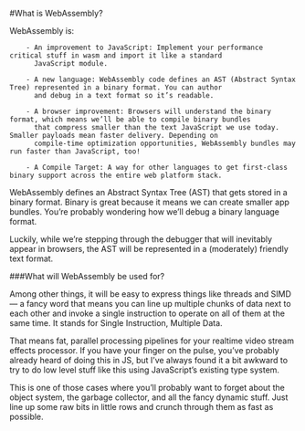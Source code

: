 #What is WebAssembly?



WebAssembly is:
       
        - An improvement to JavaScript: Implement your performance critical stuff in wasm and import it like a standard
          JavaScript module.

        - A new language: WebAssembly code defines an AST (Abstract Syntax Tree) represented in a binary format. You can author
          and debug in a text format so it’s readable.
        
        - A browser improvement: Browsers will understand the binary format, which means we’ll be able to compile binary bundles
          that compress smaller than the text JavaScript we use today. Smaller payloads mean faster delivery. Depending on
          compile-time optimization opportunities, WebAssembly bundles may run faster than JavaScript, too!
        
        - A Compile Target: A way for other languages to get first-class binary support across the entire web platform stack.

WebAssembly defines an Abstract Syntax Tree (AST) that gets stored in a binary format. Binary is great because it means we can create smaller app bundles. You’re probably wondering how we’ll debug a binary language format.

Luckily, while we’re stepping through the debugger that will inevitably appear in browsers, the AST will be represented in a (moderately) friendly text format.


###What will WebAssembly be used for?

Among other things, it will be easy to express things like threads and SIMD — a fancy word that means you can line up multiple chunks of data next to each other and invoke a single instruction to operate on all of them at the same time. It stands for Single Instruction, Multiple Data.

That means fat, parallel processing pipelines for your realtime video stream effects processor. If you have your finger on the pulse, you’ve probably already heard of doing this in JS, but I’ve always found it a bit awkward to try to do low level stuff like this using JavaScript’s existing type system.

This is one of those cases where you’ll probably want to forget about the object system, the garbage collector, and all the fancy dynamic stuff. Just line up some raw bits in little rows and crunch through them as fast as possible.
